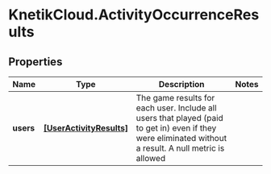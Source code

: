 # KnetikCloud.ActivityOccurrenceResults

## Properties
Name | Type | Description | Notes
------------ | ------------- | ------------- | -------------
**users** | [**[UserActivityResults]**](UserActivityResults.md) | The game results for each user. Include all users that played (paid to get in) even if they were eliminated without a result. A null metric is allowed | 


